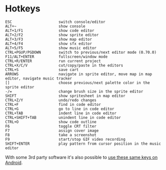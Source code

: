 # Hotkeys

    ESC                     switch console/editor
    ALT+~                   show console
    ALT+1/F1                show code editor
    ALT+2/F2                show sprite editor
    ALT+3/F3                show map editor
    ALT+4/F4                show sfx editor
    ALT+5/F5                show music editor
    CTRL+PGUP/PGDOWN        switch to previous/next editor mode (0.70.0)
    F11/ALT+ENTER           fullscreen/window mode
    CTRL+R/ENTER            run current project
    CTRL+X/C/V              cut/copy/paste in the editors
    CTRL+S                  save cart
    ARROWS                  navigate in sprite editor, move map in map editor, navigate music tracker
    []                      choose previous/next palette color in the sprite editor
    -/=                     change brush size in the sprite editor
    SHIFT                   show spritesheet in map editor
    CTRL+Z/Y                undo/redo changes
    CTRL+F                  find in code editor
    CTRL+G                  go to line in code editor
    CTRL+TAB                indent line in code editor
    CTRL+SHIFT+TAB          unindent line in code editor
    CTRL+O                  show code outline
    F6                      toggle CRT filter
    F7                      assign cover image
    F8                      take a screenshot
    F9                      start/stop GIF video recording
    SHIFT+ENTER             play pattern from cursor position in the music editor

With some 3rd party software it's also possible to [use these same keys on Android](Hotkeys-Android).

